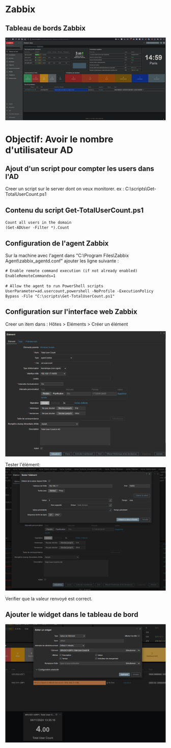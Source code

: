 # Zabbix

## Tableau de bords Zabbix
![alt text](Screenshots/Zabbix.png)


# Objectif: Avoir le nombre d'utilisateur AD

## Ajout d'un script pour compter les users dans l'AD

Creer un script sur le server dont on veux monitorer. 
ex : C:\scripts\Get-TotalUserCount.ps1

## Contenu du script Get-TotalUserCount.ps1
```
Count all users in the domain
(Get-ADUser -Filter *).Count
```

## Configuration de l'agent Zabbix
Sur la machine avec l'agent
dans "C:\Program Files\Zabbix Agent\zabbix_agentd.conf"
ajouter les ligne suivante : 

```
# Enable remote command execution (if not already enabled)
EnableRemoteCommands=1

# Allow the agent to run PowerShell scripts
UserParameter=ad.usercount,powershell -NoProfile -ExecutionPolicy Bypass -File "C:\scripts\Get-TotalUserCount.ps1"
```


## Configuration sur l'interface web Zabbix
Creer un item dans : 
Hôtes > Eléments > Créer un élément

![alt text](Screenshots/ZabbixAddElement.png)


Tester l'élément:
![alt text](Screenshots/ZabbixElementTest.png)

Verifier que la valeur renvoyé est correct.

## Ajouter le widget dans le tableau de bord
![alt text](Screenshots/ZabbixWidget.png)